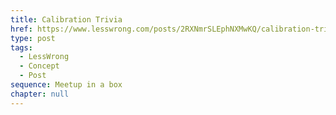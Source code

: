 ```yaml
---
title: Calibration Trivia
href: https://www.lesswrong.com/posts/2RXNmrSLEphNXMwKQ/calibration-trivia
type: post
tags:
  - LessWrong
  - Concept
  - Post
sequence: Meetup in a box
chapter: null
---
```


